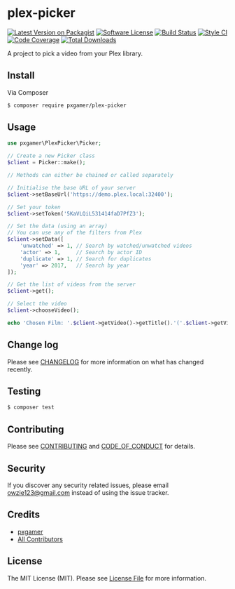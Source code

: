 # plex-picker

[![Latest Version on Packagist][ico-version]][link-packagist]
[![Software License][ico-license]](LICENSE.md)
[![Build Status][ico-travis]][link-travis]
[![Style CI][ico-styleci]][link-styleci]
[![Code Coverage][ico-code-quality]][link-code-quality]
[![Total Downloads][ico-downloads]][link-downloads]

A project to pick a video from your Plex library.

## Install

Via Composer

```bash
$ composer require pxgamer/plex-picker
```

## Usage

```php
use pxgamer\PlexPicker\Picker;

// Create a new Picker class
$client = Picker::make();

// Methods can either be chained or called separately

// Initialise the base URL of your server
$client->setBaseUrl('https://demo.plex.local:32400');

// Set your token
$client->setToken('5KaVLQiL531414faD7PfZ3');

// Set the data (using an array)
// You can use any of the filters from Plex
$client->setData([
    'unwatched' => 1, // Search by watched/unwatched videos
    'actor' => 1,     // Search by actor ID
    'duplicate' => 1, // Search for duplicates
    'year' => 2017,   // Search by year
]);

// Get the list of videos from the server
$client->get();

// Select the video
$client->chooseVideo();

echo 'Chosen Film: '.$client->getVideo()->getTitle().'('.$client->getVideo()->getYear().')';
```

## Change log

Please see [CHANGELOG](CHANGELOG.md) for more information on what has changed recently.

## Testing

```bash
$ composer test
```

## Contributing

Please see [CONTRIBUTING](.github/CONTRIBUTING.md) and [CODE_OF_CONDUCT](.github/CODE_OF_CONDUCT.md) for details.

## Security

If you discover any security related issues, please email owzie123@gmail.com instead of using the issue tracker.

## Credits

- [pxgamer][link-author]
- [All Contributors][link-contributors]

## License

The MIT License (MIT). Please see [License File](LICENSE.md) for more information.

[ico-version]: https://img.shields.io/packagist/v/pxgamer/plex-picker.svg?style=flat-square
[ico-license]: https://img.shields.io/badge/license-MIT-brightgreen.svg?style=flat-square
[ico-travis]: https://img.shields.io/travis/pxgamer/plex-picker/master.svg?style=flat-square
[ico-styleci]: https://styleci.io/repos/79118120/shield
[ico-code-quality]: https://img.shields.io/codecov/c/github/pxgamer/plex-picker.svg?style=flat-square
[ico-downloads]: https://img.shields.io/packagist/dt/pxgamer/plex-picker.svg?style=flat-square

[link-packagist]: https://packagist.org/packages/pxgamer/plex-picker
[link-travis]: https://travis-ci.org/pxgamer/plex-picker
[link-styleci]: https://styleci.io/repos/79118120
[link-code-quality]: https://codecov.io/gh/pxgamer/plex-picker
[link-downloads]: https://packagist.org/packages/pxgamer/plex-picker
[link-author]: https://github.com/pxgamer
[link-contributors]: ../../contributors
